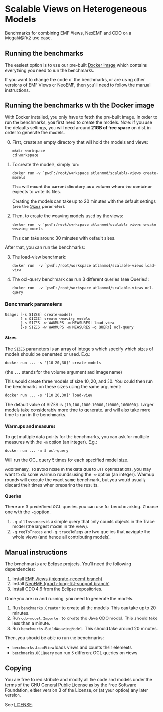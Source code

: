 # Scalable Views on Heterogeneous Models

Benchmarks for combining EMF Views, NeoEMF and CDO on a MegaM@Rt2 use case.

## Running the benchmarks

The easiest option is to use our pre-built [Docker image][docker-image] which
contains everything you need to run the benchmarks.

If you want to change the code of the benchmarks, or are using other versions of
EMF Views or NeoEMF, then you'll need to follow the manual instructions.

## Running the benchmarks with the Docker image
With Docker installed, you only have to fetch the pre-built image.  In order to
run the benchmarks, you first need to create the models.  Note: if you use the
defaults settings, you will need around **21GB of free space** on disk in order
to generate the models.

0. First, create an empty directory that will hold the models and views:
   ```
   mkdir workspace
   cd workspace
   ```

1. To create the models, simply run:
   ```
   docker run -v `pwd`:/root/workspace atlanmod/scalable-views create-models
   ```
   This will mount the current directory as a volume where the container expects
   to write its files.

   Creating the models can take up to 20 minutes with the default settings (see
   the [Sizes](#sizes) parameter).

2. Then, to create the weaving models used by the views:
   ```
   docker run -v `pwd`:/root/workspace atlanmod/scalable-views create-weaving-models
   ```
   This can take around 30 minutes with default sizes.

After that, you can run the benchmarks:

3. The load-view benchmark:
   ```
   docker run  -v `pwd`:/root/workspace atlanmod/scalable-views load-view
   ```

4. The ocl-query benchmark can run 3 different queries (see [Queries](#queries)):
   ```
   docker run  -v `pwd`:/root/workspace atlanmod/scalable-views ocl-query
   ```

### Benchmark parameters
```
Usage: [-s SIZES] create-models
       [-s SIZES] create-weaving-models
       [-s SIZES -w WARMUPS -m MEASURES] load-view
       [-s SIZES -w WARMUPS -m MEASURES -q QUERY] ocl-query
```

#### Sizes
The `SIZES` parameters is an array of integers which specify which sizes of
models should be generated or used.  E.g.:

```
docker run ... -s '[10,20,30]' create-models
```
(the `...` stands for the volume argument and image name)

This would create three models of size 10, 20, and 30.  You could then run the
benchmarks on these sizes using the same argument:

```
docker run ... -s '[10,20,30]' load-view
```

The default value of SIZES is `[10,100,1000,10000,100000,1000000]`.  Larger
models take considerably more time to generate, and will also take more time to
run in the benchmarks.

#### Warmups and measures
To get multiple data points for the benchmarks, you can ask for multiple
measures with the `-m` option (an integer).  E.g.:

```
docker run ... -m 5 ocl-query
```

Will run the OCL query 5 times for each specified model size.

Additionally, To avoid noise in the data due to JIT optimizations, you may want
to do some warmup rounds using the `-w` option (an integer).  Warmup rounds will
execute the exact same benchmark, but you would usually discard their times when
preparing the results.

#### Queries
There are 3 predefined OCL queries you can use for benchmarking.  Choose one
with the `-q` option.

1. `-q allInstances` is a simple query that only counts objects in the Trace
   model (the largest model in the view).
2. `-q reqToTraces` and `-q traceToReqs` are two queries that navigate the whole
   views (and hence all contributing models).

## Manual instructions
The benchmarks are Eclipse projects.  You'll need the following dependencies:

1. Install [EMF Views (integrate-neoemf branch)](https://github.com/atlanmod/emfviews/tree/integrate-neoemf)
2. Install [NeoEMF (graph-long-list-support branch)](https://github.com/SOM-Research/NeoEMF/tree/graph-long-list-support)
3. Install CDO 4.6 from the Eclipse repositories.

Once you are up and running, you need to generate the models.

1. Run `benchmarks.Creator` to create all the models.  This can take up to 20 minutes.
2. Run `cdo-model.Importer` to create the Java CDO model.  This should take less than a minute.
3. Run `benchmarks.BuildWeavingModel`.  This should take around 20 minutes.

Then, you should be able to run the benchmarks:

- `benchmarks.LoadView` loads views and counts their elements
- `benchmarks.OCLQuery` can run 3 different OCL queries on views

## Copying
You are free to redistribute and modify all the code and models under the terms
of the GNU General Public License as by the Free Software Foundation, either
version 3 of the License, or (at your option) any later version.

See [LICENSE](LICENSE).

[docker-image]: https://hub.docker.com/r/atlanmod/scalable-views/
